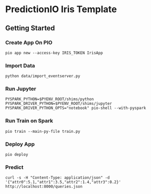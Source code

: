 # PredictionIO Iris Template

## Getting Started

### Create App On PIO

```
pio app new --access-key IRIS_TOKEN IrisApp
```

### Import Data

```
python data/import_eventserver.py
```

### Run Jupyter

```
PYSPARK_PYTHON=$PYENV_ROOT/shims/python PYSPARK_DRIVER_PYTHON=$PYENV_ROOT/shims/jupyter PYSPARK_DRIVER_PYTHON_OPTS="notebook" pio-shell --with-pyspark
```

### Run Train on Spark

```
pio train --main-py-file train.py
```

### Deploy App

```
pio deploy
```

### Predict

```
curl -s -H "Content-Type: application/json" -d '{"attr0":5.1,"attr1":3.5,"attr2":1.4,"attr3":0.2}' http://localhost:8000/queries.json
```
